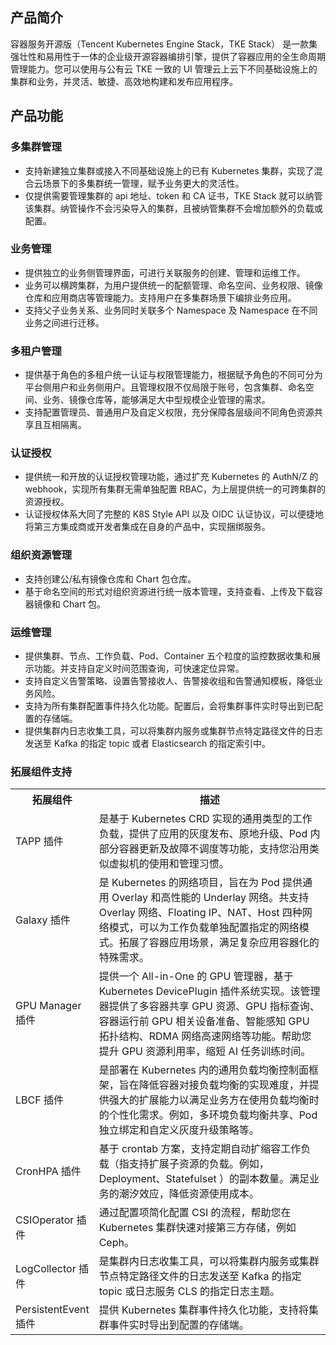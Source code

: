 ## 产品简介
容器服务开源版（Tencent Kubernetes Engine Stack，TKE Stack） 是一款集强壮性和易用性于一体的企业级开源容器编排引擎，提供了容器应用的全生命周期管理能力。您可以使用与公有云 TKE 一致的 UI 管理云上云下不同基础设施上的集群和业务，并灵活、敏捷、高效地构建和发布应用程序。





## 产品功能
### 多集群管理
- 支持新建独立集群或接入不同基础设施上的已有 Kubernetes 集群，实现了混合云场景下的多集群统一管理，赋予业务更大的灵活性。
- 仅提供需要管理集群的 api 地址、token 和 CA 证书，TKE Stack 就可以纳管该集群。纳管操作不会污染导入的集群，且被纳管集群不会增加额外的负载或配置。


### 业务管理
- 提供独立的业务侧管理界面，可进行关联服务的创建、管理和运维工作。
- 业务可以横跨集群，为用户提供统一的配额管理、命名空间、业务权限、镜像仓库和应用商店等管理能力。支持用户在多集群场景下编排业务应用。
 - 支持父子业务关系、业务同时关联多个 Namespace 及 Namespace 在不同业务之间进行迁移。


### 多租户管理
- 提供基于角色的多租户统一认证与权限管理能力，根据赋予角色的不同可分为平台侧用户和业务侧用户。且管理权限不仅局限于账号，包含集群、命名空间、业务、镜像仓库等，能够满足大中型规模企业管理的需求。
- 支持配置管理员、普通用户及自定义权限，充分保障各层级间不同角色资源共享且互相隔离。

### 认证授权
- 提供统一和开放的认证授权管理功能，通过扩充 Kubernetes 的 AuthN/Z 的 webhook，实现所有集群无需单独配置 RBAC，为上层提供统一的可跨集群的资源授权。
- 认证授权体系大同了完整的 K8S Style API 以及 OIDC 认证协议，可以便捷地将第三方集成商或开发者集成在自身的产品中，实现捆绑服务。


### 组织资源管理

- 支持创建公/私有镜像仓库和 Chart 包仓库。
- 基于命名空间的形式对组织资源进行统一版本管理，支持查看、上传及下载容器镜像和 Chart 包。


### 运维管理
- 提供集群、节点、工作负载、Pod、Container 五个粒度的监控数据收集和展示功能。并支持自定义时间范围查询，可快速定位异常。
- 支持自定义告警策略、设置告警接收人、告警接收组和告警通知模板，降低业务风险。
- 支持为所有集群配置事件持久化功能。配置后，会将集群事件实时导出到已配置的存储端。
- 提供集群内日志收集工具，可以将集群内服务或集群节点特定路径文件的日志发送至 Kafka 的指定 topic 或者 Elasticsearch 的指定索引中。



### 拓展组件支持

<table>
<tr>
	<th width="22%">拓展组件</th>
	<th width="78%">描述</th>
</tr>
<tr>
	<td>TAPP 插件</td>
	<td>是基于 Kubernetes CRD 实现的通用类型的工作负载，提供了应用的灰度发布、原地升级、Pod 内部分容器更新及故障不调度等功能，支持您沿用类似虚拟机的使用和管理习惯。</td>
</tr>
<tr>
	<td>Galaxy 插件</td>
	<td>是 Kubernetes 的网络项目，旨在为 Pod 提供通用 Overlay 和高性能的 Underlay 网络。共支持 Overlay 网络、Floating IP、NAT、Host 四种网络模式，可以为工作负载单独配置指定的网络模式。拓展了容器应用场景，满足复杂应用容器化的特殊需求。</td>
</tr>
<tr>
	<td>GPU Manager 插件</td>
	<td>提供一个 All-in-One 的 GPU 管理器，基于 Kubernetes DevicePlugin 插件系统实现。该管理器提供了多容器共享 GPU 资源、GPU 指标查询、 容器运行前 GPU 相关设备准备、智能感知 GPU 拓扑结构、RDMA 网络高速网络等功能。帮助您提升 GPU 资源利用率，缩短 AI 任务训练时间。</td>
</tr>
<tr>
	<td>LBCF 插件</td>
	<td>是部署在 Kubernetes 内的通用负载均衡控制面框架，旨在降低容器对接负载均衡的实现难度，并提供强大的扩展能力以满足业务方在使用负载均衡时的个性化需求。例如，多环境负载均衡共享、Pod 独立绑定和自定义灰度升级策略等。</td>
</tr>
<tr>
	<td>CronHPA 插件</td>
	<td>基于 crontab 方案，支持定期自动扩缩容工作负载（指支持扩展子资源的负载。例如，Deployment、Statefulset ）的副本数量。满足业务的潮汐效应，降低资源使用成本。</td>
</tr>
<tr>
	<td>CSIOperator 插件</td>
	<td>通过配置项简化配置 CSI 的流程，帮助您在 Kubernetes 集群快速对接第三方存储，例如 Ceph。</td>
</tr>
<tr>
	<td>LogCollector 插件</td>
	<td>是集群内日志收集工具，可以将集群内服务或集群节点特定路径文件的日志发送至 Kafka 的指定 topic 或日志服务 CLS 的指定日志主题。</td>
</tr>
<tr>
	<td>PersistentEvent 插件</td>
	<td>提供 Kubernetes 集群事件持久化功能，支持将集群事件实时导出到配置的存储端。</td>
</tr>
</table>
